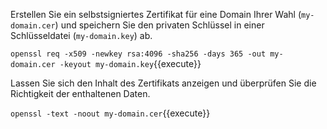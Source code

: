 Erstellen Sie ein selbstsigniertes Zertifikat für eine Domain Ihrer Wahl (`my-domain.cer`) und speichern Sie den privaten Schlüssel in einer Schlüsseldatei (`my-domain.key`) ab. 

`openssl req -x509 -newkey rsa:4096 -sha256 -days 365 -out my-domain.cer -keyout my-domain.key`{{execute}}

Lassen Sie sich den Inhalt des Zertifikats anzeigen und überprüfen Sie die Richtigkeit der enthaltenen Daten.

`openssl -text -noout my-domain.cer`{{execute}}